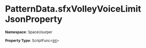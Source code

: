 # PatternData.sfxVolleyVoiceLimit JsonProperty

<small>**Namespace**: SpaceUsurper</small>

<small>**Property Type**: ScriptFunc&lt;[int](https://docs.microsoft.com/en-us/dotnet/api/system.int32?view=netframework-4.5)&gt;</small>

